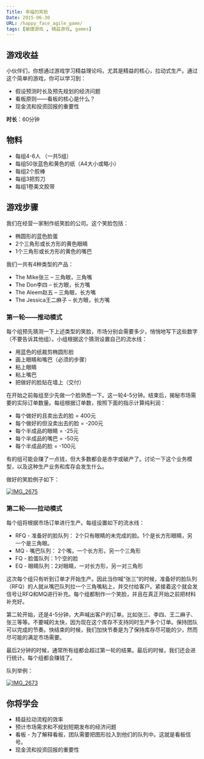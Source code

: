 ```yaml
---
Title: 幸福的笑脸
Date: 2015-06-30
URL: /happy_face_agile_game/
tags: [敏捷游戏 , 精益游戏, games]
---
```


## 游戏收益

小伙伴们，你想通过游戏学习精益理论吗，尤其是精益的核心，拉动式生产。通过这个简单的游戏，你可以学习到：

- 假设预测时长及预先规划的经济问题
- 看板原则——看板的核心是什么？
- 现金流和投资回报的重要性

**时长**：60分钟

## **物料**

*   每组4-6人 （一共5组）
*   每组50张蓝色和黄色的纸（A4大小或略小）
*   每组2个胶棒
*   每组3把剪刀
*   每组1卷美文胶带

## **游戏步骤**

我们在经营一家制作纸笑脸的公司。这个笑脸包括：

*   椭圆形的蓝色脸蛋
*   2个三角形或长方形的黄色眼睛
*   1个三角形或长方形的黄色的嘴巴

我们一共有4种类型的产品：

*   The Mike张三 – 三角眼，三角嘴
*   The Don李四 – 长方眼，长方嘴
*   The Aleem赵五 – 三角眼，长方嘴
*   The Jessica王二麻子 – 长方眼，长方嘴

### **第一轮——推动模式**

每个组预先猜测一下上述类型的笑脸，市场分别会需要多少，悄悄地写下这些数字（不要告诉其他组）。小组根据这个猜测设置自己的流水线：

*   用蓝色的纸裁剪椭圆形脸
*   画上眼睛和嘴巴（必须的步骤）
*   粘上眼睛
*   粘上嘴巴
*   把做好的脸贴在墙上（交付）

在开始之前每组至少先做一个脸熟悉一下。这一轮4-5分钟。结束后，揭秘市场需要的实际订单数量。每组根据订单数，按照下面的指示计算纯利润：

*   每个做好的且卖出去的脸 = 400元
*   每个做好的但没卖出去的脸 = -200元
*   每个半成品的眼睛 = -25元
*   每个半成品的嘴巴 = -50元
*   每个半成品的脸 = -100元

有的组可能会赚了一点钱，但大多数都会是赤字或破产了。讨论一下这个业务模型，以及这种生产业务和库存会发生什么。

做好的笑脸例子如下：

[![IMG_2675](/wp-content/uploads/2015/06/IMG_2675-800x1024.jpg)](/wp-content/uploads/2015/06/IMG_2675.jpg)

### **第二轮——拉动模式**

每个组将根据市场订单进行生产。每组设置如下的流水线：

*   RFQ - 准备好的脸队列： 2个只有眼睛的未完成的脸。1个是长方形眼睛，另一个是三角眼。
*   MQ - 嘴巴队列： 2个嘴，一个长方形，另一个三角形
*   FQ - 脸蛋队列：1个空的脸
*   EQ - 眼睛队列：2对眼睛，一对长方形，另一对三角形

这次每个组只有听到订单才开始生产。因此当你喊“张三”的时候，准备好的脸队列（RFQ）的人就从嘴巴队列拉一个三角嘴粘上，并交付给客户。紧接着这个就会发信号让RFQ和MQ进行补充。每个组都制作一个笑脸，并且在真正开始之前把材料补充好。

第二轮开始，还是4-5分钟，大声喊出客户的订单。比如张三、李四、王二麻子、张三等等。不要喊的太快，因为现在这个库存不支持同时生产多个订单。保持团队可以完成的节奏。快结束的时候，我们加快节奏是为了保持库存尽可能的少，然而尽可能的满足市场需要。

最后2分钟的时候，通常所有组都会超过第一轮的结果。最后的时候，我们还会进行统计。每个组都会赚钱了。

队列举例：

[![IMG_2673](/wp-content/uploads/2015/06/IMG_2673-771x1024.jpg)](/wp-content/uploads/2015/06/IMG_2673.jpg)

## **你将学会**

*   精益拉动流程的效率
*   预计市场需求和不规划短期发布的经济问题
*   看板 - 为了解释看板，团队需要把图形拉入到他们的队列中。这就是看板信号。
*   现金流和投资回报的重要性